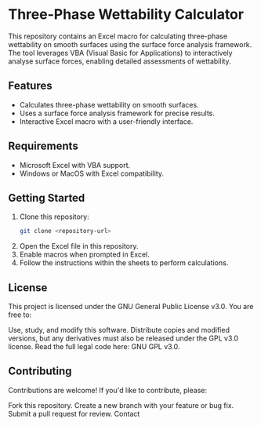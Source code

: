 # Three-Phase Wettability Calculator

This repository contains an Excel macro for calculating three-phase wettability on smooth surfaces using the surface force analysis framework. The tool leverages VBA (Visual Basic for Applications) to interactively analyse surface forces, enabling detailed assessments of wettability.

## Features
- Calculates three-phase wettability on smooth surfaces.
- Uses a surface force analysis framework for precise results.
- Interactive Excel macro with a user-friendly interface.

## Requirements
- Microsoft Excel with VBA support.
- Windows or MacOS with Excel compatibility.

## Getting Started
1. Clone this repository:
   ```bash
   git clone <repository-url>
2. Open the Excel file in this repository.
3. Enable macros when prompted in Excel.
4. Follow the instructions within the sheets to perform calculations.

## License

This project is licensed under the GNU General Public License v3.0.
You are free to:

Use, study, and modify this software.
Distribute copies and modified versions, but any derivatives must also be released under the GPL v3.0 license.
Read the full legal code here: GNU GPL v3.0.

## Contributing

Contributions are welcome! If you'd like to contribute, please:

Fork this repository.
Create a new branch with your feature or bug fix.
Submit a pull request for review.
Contact
